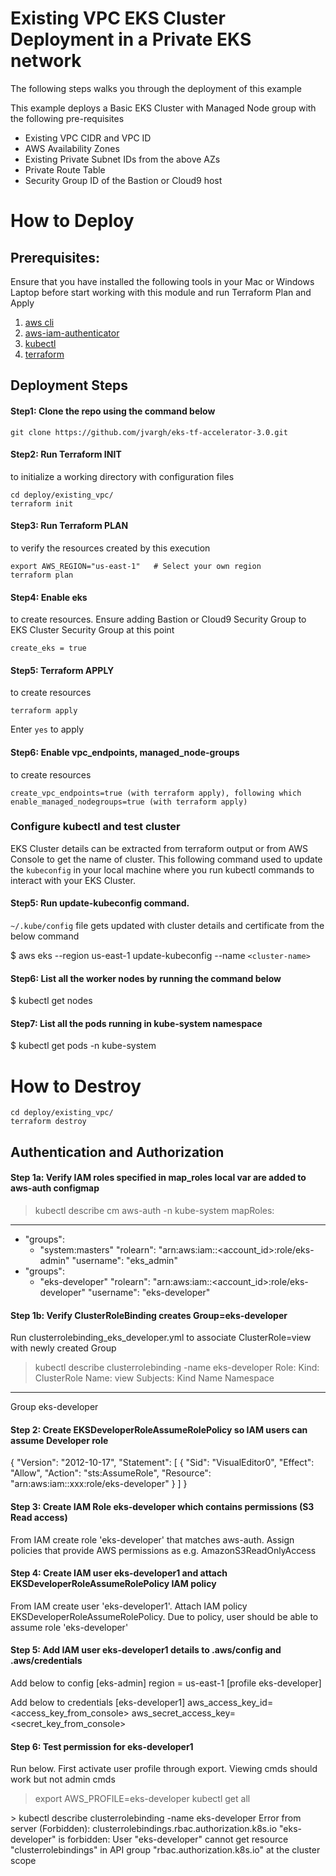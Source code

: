 # Existing VPC EKS Cluster Deployment in a Private EKS network

The following steps walks you through the deployment of this example

This example deploys a Basic EKS Cluster with Managed Node group with the following pre-requisites

- Existing VPC CIDR and VPC ID
- AWS Availability Zones
- Existing Private Subnet IDs from the above AZs
- Private Route Table
- Security Group ID of the Bastion or Cloud9 host

# How to Deploy

## Prerequisites:

Ensure that you have installed the following tools in your Mac or Windows Laptop before start working with this module and run Terraform Plan and Apply

1. [aws cli](https://docs.aws.amazon.com/cli/latest/userguide/install-cliv2.html)
2. [aws-iam-authenticator](https://docs.aws.amazon.com/eks/latest/userguide/install-aws-iam-authenticator.html)
3. [kubectl](https://Kubernetes.io/docs/tasks/tools/)
4. [terraform](https://learn.hashicorp.com/tutorials/terraform/install-cli)

## Deployment Steps

#### Step1: Clone the repo using the command below

```shell
git clone https://github.com/jvargh/eks-tf-accelerator-3.0.git
```

#### Step2: Run Terraform INIT

to initialize a working directory with configuration files

```shell
cd deploy/existing_vpc/
terraform init
```

#### Step3: Run Terraform PLAN

to verify the resources created by this execution

```shell
export AWS_REGION="us-east-1"   # Select your own region
terraform plan
```

#### Step4: Enable eks

to create resources. Ensure adding Bastion or Cloud9 Security Group to EKS Cluster Security Group at this point

```shell
create_eks = true
```

#### Step5: Terraform APPLY

to create resources

```shell
terraform apply
```

Enter `yes` to apply

#### Step6: Enable vpc_endpoints, managed_node-groups

to create resources

```shell
create_vpc_endpoints=true (with terraform apply), following which enable_managed_nodegroups=true (with terraform apply)
```


### Configure kubectl and test cluster

EKS Cluster details can be extracted from terraform output or from AWS Console to get the name of cluster. This following command used to update the `kubeconfig` in your local machine where you run kubectl commands to interact with your EKS Cluster.

#### Step5: Run update-kubeconfig command.
`~/.kube/config` file gets updated with cluster details and certificate from the below command

$ aws eks --region us-east-1 update-kubeconfig --name `<cluster-name>`

#### Step6: List all the worker nodes by running the command below
$ kubectl get nodes

#### Step7: List all the pods running in kube-system namespace
$ kubectl get pods -n kube-system

# How to Destroy
```shell
cd deploy/existing_vpc/
terraform destroy
```

## Authentication and Authorization 
#### Step 1a: Verify IAM roles specified in map_roles local var are added to aws-auth configmap
> kubectl describe cm aws-auth -n kube-system
mapRoles:
----
- "groups":
  - "system:masters"
  "rolearn": "arn:aws:iam::<account_id>:role/eks-admin"
  "username": "eks_admin"
- "groups":
  - "eks-developer"
  "rolearn": "arn:aws:iam::<account_id>:role/eks-developer"
  "username": "eks-developer"

#### Step 1b: Verify ClusterRoleBinding creates Group=eks-developer
Run clusterrolebinding_eks_developer.yml to associate ClusterRole=view with newly created Group
> kubectl describe clusterrolebinding -name eks-developer
Role:
  Kind:  ClusterRole
  Name:  view
Subjects:
  Kind   Name           Namespace
  ----   ----           ---------
  Group  eks-developer  

#### Step 2: Create EKSDeveloperRoleAssumeRolePolicy so IAM users can assume Developer role
{
    "Version": "2012-10-17",
    "Statement": [
        {
            "Sid": "VisualEditor0",
            "Effect": "Allow",
            "Action": "sts:AssumeRole",
            "Resource": "arn:aws:iam::xxx:role/eks-developer"
        }
    ]
}

#### Step 3: Create IAM Role eks-developer which contains permissions (S3 Read access)
From IAM create role 'eks-developer' that matches aws-auth. Assign policies that provide AWS permissions as e.g. AmazonS3ReadOnlyAccess

#### Step 4: Create IAM user eks-developer1 and attach EKSDeveloperRoleAssumeRolePolicy IAM policy 
From IAM create user 'eks-developer1'. Attach IAM policy EKSDeveloperRoleAssumeRolePolicy.
Due to policy, user should be able to assume role 'eks-developer'

#### Step 5: Add IAM user eks-developer1 details to .aws/config and .aws/credentials
Add below to config
[eks-admin]
region = us-east-1
[profile eks-developer]

Add below to credentials
[eks-developer1]
aws_access_key_id=<access_key_from_console>
aws_secret_access_key=<secret_key_from_console>

#### Step 6: Test permission for eks-developer1
Run below. First activate user profile through export. Viewing cmds should work but not admin cmds
> export AWS_PROFILE=eks-developer
> kubectl get all  
<works with expected output>
> kubectl describe clusterrolebinding -name eks-developer
Error from server (Forbidden): clusterrolebindings.rbac.authorization.k8s.io "eks-developer" is forbidden: User "eks-developer" cannot get resource "clusterrolebindings" in API group "rbac.authorization.k8s.io" at the cluster scope

